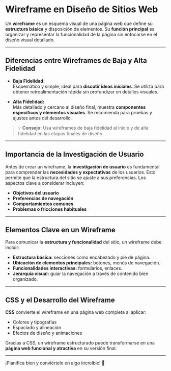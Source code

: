 # Wireframe en Diseño de Sitios Web

Un **wireframe** es un esquema visual de una página web que define su **estructura básica** y disposición de elementos. Su **función principal** es organizar y representar la funcionalidad de la página sin enfocarse en el diseño visual detallado.

---

## Diferencias entre Wireframes de Baja y Alta Fidelidad

- **Baja Fidelidad:**  
  Esquemático y simple, ideal para **discutir ideas iniciales**. Se utiliza para obtener retroalimentación rápida sin profundizar en detalles visuales.
  
- **Alta Fidelidad:**  
  Más detallado y cercano al diseño final, muestra **componentes específicos y elementos visuales**. Se recomienda para pruebas y ajustes antes del desarrollo.

> 💡 **Consejo:** Usa wireframes de baja fidelidad al inicio y de alta fidelidad en las etapas finales de diseño.

---

## Importancia de la Investigación de Usuario

Antes de crear un wireframe, la **investigación de usuario** es fundamental para comprender las **necesidades y expectativas** de los usuarios. Esto permite que la estructura del sitio se ajuste a sus preferencias. Los aspectos clave a considerar incluyen:

- **Objetivos del usuario**
- **Preferencias de navegación**
- **Comportamientos comunes**
- **Problemas o fricciones habituales**

---

## Elementos Clave en un Wireframe

Para comunicar la **estructura y funcionalidad** del sitio, un wireframe debe incluir:

- **Estructura básica:** secciones como encabezado y pie de página.
- **Ubicación de elementos principales:** botones, menús de navegación.
- **Funcionalidades interactivas:** formularios, enlaces.
- **Jerarquía visual:** guiar la navegación a través de contenido bien organizado.

---

## CSS y el Desarrollo del Wireframe

**CSS** convierte el wireframe en una página web completa al aplicar:

- Colores y tipografías
- Espaciado y alineación
- Efectos de diseño y animaciones

Gracias a CSS, un wireframe estructurado puede transformarse en una **página web funcional y atractiva** en su versión final.

---

¡Planifica bien y conviértelo en algo increíble! 🚀
